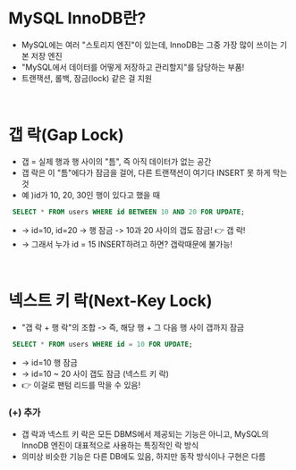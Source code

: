 # MySQL InnoDB란?
- MySQL에는 여러 "스토리지 엔진"이 있는데, InnoDB는 그중 가장 많이 쓰이는 기본 저장 엔진
- "MySQL에서 데이터를 어떻게 저장하고 관리할지"를 담당하는 부품!
- 트랜잭션, 롤백, 잠금(lock) 같은 걸 지원

<br>

# 갭 락(Gap Lock)
- 갭 = 실제 행과 행 사이의 "틈", 즉 아직 데이터가 없는 공간
- 갭 락은 이 "틈"에다가 잠금을 걸어, 다른 트랜잭션이 여기다 INSERT 못 하게 막는 것
- 예 )id가 10, 20, 30인 행이 있다고 했을 때
~~~ sql
 SELECT * FROM users WHERE id BETWEEN 10 AND 20 FOR UPDATE;
~~~
- → id=10, id=20 → 행 잠금 -> 10과 20 사이의 갭도 잠금! 👉 갭 락!
- → 그래서 누가 id = 15 INSERT하려고 하면? 갭락때문에 불가능!

<br>

# 넥스트 키 락(Next-Key Lock)
- "갭 락 + 행 락"의 조합 -> 즉, 해당 행 + 그 다음 행 사이 갭까지 잠금
~~~ sql
 SELECT * FROM users WHERE id = 10 FOR UPDATE;
~~~
- → id=10 행 잠금
- → id=10 ~ 20 사이 갭도 잠금 (넥스트 키 락)
- 👉 이걸로 팬텀 리드를 막을 수 있음!


### (+) 추가
- 갭 락과 넥스트 키 락은 모든 DBMS에서 제공되는 기능은 아니고, MySQL의 InnoDB 엔진이 대표적으로 사용하는 특징적인 락 방식
- 의미상 비슷한 기능은 다른 DB에도 있음, 하지만 동작 방식이나 구현은 다름